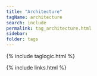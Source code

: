 ```yaml
---
title: "Architecture"
tagName: architecture
search: include
permalink: tag_architecture.html
sidebar:
folder: tags
---
```

{% include taglogic.html %}

{% include links.html %}
